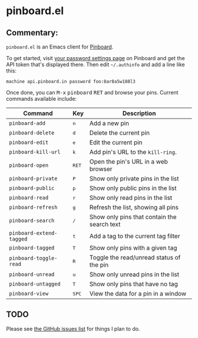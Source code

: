 # pinboard.el

## Commentary:

`pinboard.el` is an Emacs client for [Pinboard](https://pinboard.in/).

To get started, visit [your password settings
page](https://pinboard.in/settings/password) on Pinboard and get the API
token that's displayed there. Then edit `~/.authinfo` and add a line like
this:

```
machine api.pinboard.in password foo:8ar8a5w188l3
```

Once done, you can <kbd>M-x</kbd> <kbd>pinboard</kbd> <kbd>RET</kbd> and
browse your pins. Current commands available include:

| Command                  | Key            | Description                                 |
|--------------------------|----------------|---------------------------------------------|
| `pinboard-add`           | <kbd>n</kbd>   | Add a new pin                               |
| `pinboard-delete`        | <kbd>d</kbd>   | Delete the current pin                      |
| `pinboard-edit`          | <kbd>e</kbd>   | Edit the current pin                        |
| `pinboard-kill-url`      | <kbd>k</kbd>   | Add pin's URL to the `kill-ring`.           |
| `pinboard-open`          | <kbd>RET</kbd> | Open the pin's URL in a web browser         |
| `pinboard-private`       | <kbd>P</kbd>   | Show only private pins in the list          |
| `pinboard-public`        | <kbd>p</kbd>   | Show only public pins in the list           |
| `pinboard-read`          | <kbd>r</kbd>   | Show only read pins in the list             |
| `pinboard-refresh`       | <kbd>g</kbd>   | Refresh the list, showing all pins          |
| `pinboard-search`        | <kbd>/</kbd>   | Show only pins that contain the search text |
| `pinboard-extend-tagged` | <kbd>t</kbd>   | Add a tag to the current tag filter         |
| `pinboard-tagged`        | <kbd>T</kbd>   | Show only pins with a given tag             |
| `pinboard-toggle-read`   | <kbd>R</kbd>   | Toggle the read/unread status of the pin    |
| `pinboard-unread`        | <kbd>u</kbd>   | Show only unread pins in the list           |
| `pinboard-untagged`      | <kbd>T</kbd>   | Show only pins that have no tag             |
| `pinboard-view`          | <kbd>SPC</kbd> | View the data for a pin in a window         |

## TODO

Please see [the GitHub issues
list](https://github.com/davep/pinboard.el/issues) for things I plan to do.

[//]: # (README.md ends here)
